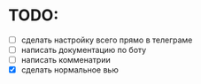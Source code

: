 # TODO:

- [ ] сделать настройку всего прямо в телеграме
- [ ] написать документацию по боту
- [ ] написать комменатрии
- [x] сделать нормальное вью
